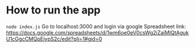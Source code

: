 # How to run the app

`node index.js`
Go to localhost:3000 and login via google
Spreadsheet link: https://docs.google.com/spreadsheets/d/1wm6oe0eV0csWg2iZaiMlQtAgukU1cGgcCMQpEjypS2c/edit?pli=1#gid=0